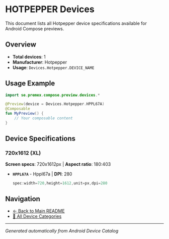 # HOTPEPPER Devices

This document lists all Hotpepper device specifications available for Android Compose previews.

## Overview

- **Total devices**: 1
- **Manufacturer**: Hotpepper
- **Usage**: `Devices.Hotpepper.DEVICE_NAME`

## Usage Example

```kotlin
import se.premex.compose.preview.devices.*

@Preview(device = Devices.Hotpepper.HPPL67A)
@Composable
fun MyPreview() {
    // Your composable content
}
```

## Device Specifications

### 720x1612 (XL)

**Screen specs**: 720x1612px | **Aspect ratio**: 180:403

- **`HPPL67A`** - Hppl67a | **DPI**: 280
  ```kotlin
  spec:width=720,height=1612,unit=px,dpi=280
  ```

## Navigation

- [← Back to Main README](../../README.md)
- [📱 All Device Categories](../README.md)

---
*Generated automatically from Android Device Catalog*
